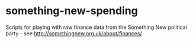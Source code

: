 # something-new-spending
Scripts for playing with raw finance data from the Something New political party - see http://somethingnew.org.uk/about/finances/
